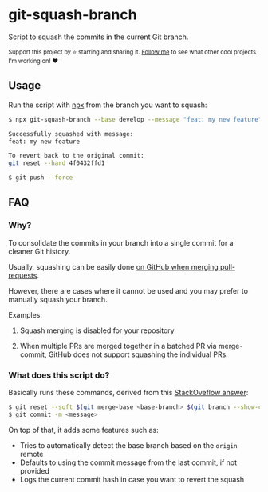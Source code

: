 # git-squash-branch

Script to squash the commits in the current Git branch.

<sub>Support this project by ⭐️ starring and sharing it. [Follow me](https://github.com/privatenumber) to see what other cool projects I'm working on! ❤️</sub>

## Usage

Run the script with [npx](https://nodejs.dev/learn/the-npx-nodejs-package-runner) from the branch you want to squash:
```sh
$ npx git-squash-branch --base develop --message "feat: my new feature"

Successfully squashed with message:
feat: my new feature

To revert back to the original commit:
git reset --hard 4f0432ffd1

$ git push --force
```

## FAQ
### Why?
To consolidate the commits in your branch into a single commit for a cleaner Git history.

Usually, squashing can be easily done [on GitHub when merging pull-requests](https://docs.github.com/en/repositories/configuring-branches-and-merges-in-your-repository/configuring-pull-request-merges/configuring-commit-squashing-for-pull-requests).

However, there are cases where it cannot be used and you may prefer to manually squash your branch.

Examples:
1. Squash merging is disabled for your repository

2. When multiple PRs are merged together in a batched PR via merge-commit, GitHub does not support squashing the individual PRs.

### What does this script do?

Basically runs these commands, derived from this [StackOveflow answer](https://stackoverflow.com/a/25357146):
```sh
$ git reset --soft $(git merge-base <base-branch> $(git branch --show-current))
$ git commit -m <message>
```

On top of that, it adds some features such as:
- Tries to automatically detect the base branch based on the `origin` remote
- Defaults to using the commit message from the last commit, if not provided
- Logs the current commit hash in case you want to revert the squash
